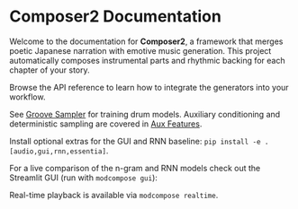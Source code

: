 # Composer2 Documentation

Welcome to the documentation for **Composer2**, a framework that merges poetic Japanese narration with emotive music generation. This project automatically composes instrumental parts and rhythmic backing for each chapter of your story.

Browse the API reference to learn how to integrate the generators into your workflow.

See [Groove Sampler](groove_sampler.md) for training drum models.
Auxiliary conditioning and deterministic sampling are covered in
[Aux Features](aux_features.md).

Install optional extras for the GUI and RNN baseline:
`pip install -e .[audio,gui,rnn,essentia]`.

For a live comparison of the n-gram and RNN models check out the
Streamlit GUI (run with `modcompose gui`):


Real-time playback is available via `modcompose realtime`.
